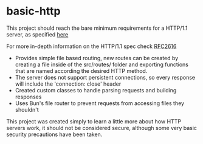 # basic-http

This project should reach the bare minimum requirements for a HTTP/1.1 server,
as specified [here](https://www.jmarshall.com/easy/http/)

For more in-depth information on the HTTP/1.1 spec check [RFC2616](https://www.w3.org/Protocols/rfc2616/rfc2616.html)

- Provides simple file based routing, new routes can be created by creating a file
  inside of the src/routes/ folder and exporting functions that are named according
  the desired HTTP method.
- The server does not support persistent connections, so every response will include
  the 'connection: close' header
- Created custom classes to handle parsing requests and building responses
- Uses Bun's file router to prevent requests from accessing files they shouldn't

This project was created simply to learn a little more about how HTTP servers work,
it should not be considered secure, although some very basic security precautions
have been taken.
